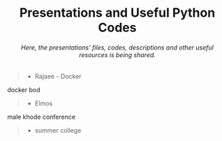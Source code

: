 <h1 align="center">Presentations and Useful Python Codes</h1>

<h6 align="center">Here, the presentations' files, codes, descriptions and other useful resources is being shared. </h4>

> - Rajaee - Docker

docker bod

> - Elmos

male khode conference

> - summer college
